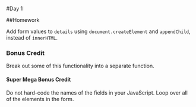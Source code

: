 #Day 1 

##Homework

Add form values to `details` using `document.createElement` and `appendChild`, instead of `innerHTML`.

### Bonus Credit 

Break out some of this functionality into a separate function.

#### Super Mega Bonus Credit

Do not hard-code the names of the fields in your JavaScript. Loop over all of the elements in the form.

